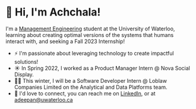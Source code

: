 👋 Hi, I'm Achchala!
=============================
I'm a <a href="https://uwaterloo.ca/management-sciences/management-engineering" target="_blank">Management Engineering</a> student at the University of Waterloo, learning about creating optimal versions of the systems that humans interact with, and seeking a Fall 2023 Internship!

- ⚡ I'm passionate about leveraging technology to create impactful solutions!
- ☀️ In Spring 2022, I worked as a Product Manager Intern @ Nova Social Display.
- 👩‍💻 This winter, I will be a Software Developer Intern @ Loblaw Companies Limited on the Analytical and Data Platforms team.
- 💬 I'd love to connect, you can reach me on <a href="https://www.linkedin.com/in/achchala/" target="_blank">LinkedIn</a>, or at <a href="mailto:adeepan@uwaterloo.ca">adeepan@uwaterloo.ca</a>

<!--
**achchala/Achchala** is a ✨ _special_ ✨ repository because its `README.md` (this file) appears on your GitHub profile.

- 🔭 I’m currently working on ...
- 🌱 I’m currently learning ...
- 👯 I’m looking to collaborate on ...
- 🤔 I’m looking for help with ...
- 💬 Ask me about ...
- 📫 How to reach me: ...
- 😄 Pronouns: ...
- ⚡ Fun fact: ...
-->
